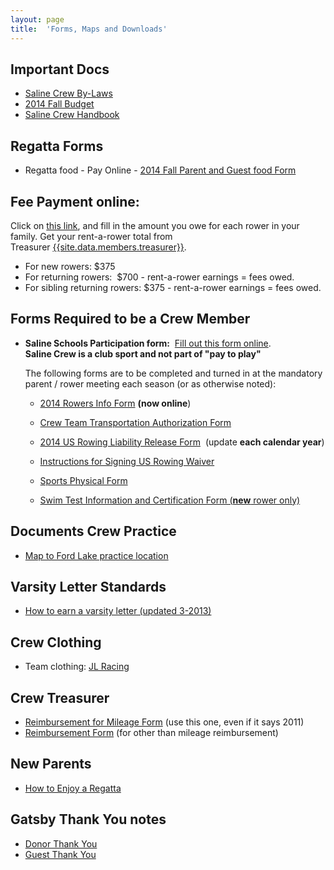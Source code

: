 ```yaml
---
layout: page
title:  'Forms, Maps and Downloads'
---
```

## Important Docs

  - [Saline Crew By-Laws](/assets/forms/saline-rowing-club-bylaws-update-5-20-2014.pdf)
  - [2014 Fall Budget](/assets/forms/2014-fall-budget.pdf)
  - [Saline Crew Handbook](/assets/forms/crew-handbook-spring-2010.pdf)

## Regatta Forms

  - Regatta food - Pay Online - [2014 Fall Parent and Guest food Form](/assets/forms/2013-saline-crew-2013-spring-regatta-food-family-guest-form.pdf)

## Fee Payment online: 

Click on [this link]({{site.data.links.pay-fees}}), and fill in the amount you owe for each rower in your family. Get your rent-a-rower total from Treasurer [{{site.data.members.treasurer}}](mailto:{{site.data.members.treasurer.com}}).

  - For new rowers: $375
  - For returning rowers:  $700 - rent-a-rower earnings = fees owed. 
  - For sibling returning rowers: $375 - rent-a-rower earnings = fees owed. 

## Forms Required to be a Crew Member

  - **Saline Schools Participation form:**  [Fill out this form online](https://spreadsheets.google.com/viewform?formkey=dEMtRjVJTmxUcnluT1d1SVlUVXRXTHc6MQ).  
  **Saline Crew is a club sport and not part of "pay to play"** 

    The following forms are to be completed and turned in at the mandatory parent / rower meeting each season (or as otherwise noted):

    - [2014 Rowers Info Form](https://docs.google.com/forms/d/1iJLMX1Kcgj5D1nVZLIGiQSxIwgd107wT9lYbTz6XN80/viewform?usp=send_form) **(now online**)   

    - [Crew Team Transportation Authorization Form](/assets/forms/transportation-authorization-form.pdf)   
  
    - [2014 US Rowing Liability Release Form](/assets/forms/2014-us-rowing-waiver.pdf)  (update **each calendar year**) 
    
    - [Instructions for Signing US Rowing Waiver](/assets/forms/instructions-signing-usrowing-waiver.pdf)
  
    - [Sports Physical Form](http://s3.amazonaws.com/vnn-aws-sites/39/files/2011/06/Sports-Physical.pdf)    
  
    - [Swim Test Information and Certification Form (**new** rower only)](/assets/forms/swim-test-form.pdf) 

## Documents Crew Practice

  - [Map to Ford Lake practice location](/assets/forms/directions-to-ford-lake.pdf)

## Varsity Letter Standards

  - [How to earn a varsity letter (updated 3-2013)](/assets/forms/2013-varsity-point-standards.pdf)

## Crew Clothing 

  - Team clothing: [JL Racing](http://www.jlracing.com/page.SalineHighSchoolCrew.html) 

## Crew Treasurer

  - [Reimbursement for Mileage Form](/assets/forms/sas-mileage-reimb-2011-july-dec.pdf) (use this one, even if it says 2011)
  - [Reimbursement Form](/assets/forms/crew-fund-request.pdf) (for other than mileage reimbursement)

## New Parents

  - [How to Enjoy a Regatta](/parent-corner#regatta)

## Gatsby Thank You notes

  - [Donor Thank You](/assets/images/2013-thank-you-donor.png)
  - [Guest Thank You](/assets/images/2013-thank-you-guest.png)